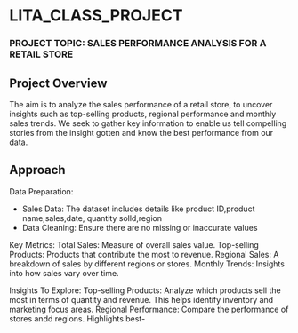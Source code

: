 # LITA_CLASS_PROJECT

### PROJECT TOPIC: SALES PERFORMANCE ANALYSIS FOR A RETAIL STORE

## Project Overview
The aim is to analyze the sales performance of a retail store, to uncover insights such as top-selling products, regional performance and monthly sales trends. We seek to gather key information to enable us tell compelling stories from the insight gotten and know the best performance from our data.

## Approach
Data Preparation:
- Sales Data: The dataset includes details like product ID,product name,sales,date, quantity solld,region
- Data Cleaning: Ensure there are no missing or inaccurate values

Key Metrics:
Total Sales: Measure of overall sales value.
Top-selling Products: Products that contribute the most to revenue.
Regional Sales: A breakdown of sales by different regions or stores.
Monthly Trends: Insights into how sales vary over time.

Insights To Explore:
Top-selling Products: Analyze which products sell the most in terms of quantity and revenue. This helps identify inventory and marketing focus areas.
Regional Performance: Compare the performance of stores andd regions. Highlights best-


